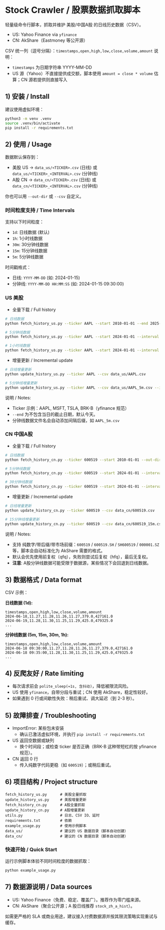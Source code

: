 # Stock Crawler / 股票数据抓取脚本

轻量级命令行脚本，抓取并维护 美股/中国A股 的日线历史数据（CSV）。

- US: Yahoo Finance via `yfinance`
- CN: AkShare（Eastmoney 等公开源）

CSV 统一列（逗号分隔）：`timestamps,open,high,low,close,volume,amount`
说明：
- `timestamps` 为日期字符串 YYYY-MM-DD
- US 源（Yahoo）不直接提供成交额，脚本使用 `amount = close * volume` 估算；CN 源若提供则直接写入

## 1) 安装 / Install

建议使用虚拟环境：

```bash
python3 -m venv .venv
source .venv/bin/activate
pip install -r requirements.txt
```

## 2) 使用 / Usage

数据默认保存到：
- 美股 US -> `data_us/<TICKER>.csv` (日线) 或 `data_us/<TICKER>_<INTERVAL>.csv` (分钟线)
- A股 CN -> `data_cn/<TICKER>.csv` (日线) 或 `data_cn/<TICKER>_<INTERVAL>.csv` (分钟线)

你也可以用 `--out-dir` 或 `--csv` 自定义。

### 时间粒度支持 / Time Intervals

支持以下时间粒度：
- `1d`: 日线数据 (默认)
- `1h`: 1小时线数据
- `30m`: 30分钟线数据  
- `15m`: 15分钟线数据
- `5m`: 5分钟线数据

时间戳格式：
- 日线: `YYYY-MM-DD` (如: 2024-01-15)
- 分钟线: `YYYY-MM-DD HH:MM:SS` (如: 2024-01-15 09:30:00)

### US 美股

- 全量下载 / Full history

```bash
# 日线数据
python fetch_history_us.py --ticker AAPL --start 2010-01-01 --end 2025-12-31 --out-dir data_us

# 5分钟线数据
python fetch_history_us.py --ticker AAPL --start 2024-01-01 --interval 5m --out-dir data_us

# 1小时线数据
python fetch_history_us.py --ticker AAPL --start 2024-01-01 --interval 1h --out-dir data_us
```

- 增量更新 / Incremental update

```bash
# 日线增量更新
python update_history_us.py --ticker AAPL --csv data_us/AAPL.csv

# 5分钟线增量更新
python update_history_us.py --ticker AAPL --csv data_us/AAPL_5m.csv --interval 5m
```

说明 / Notes:
- Ticker 示例：AAPL, MSFT, TSLA, BRK-B（yfinance 规范）
- `--end` 为不包含当日的截止日期，默认今天。
- 分钟线数据文件名会自动添加间隔后缀，如 `AAPL_5m.csv`

### CN 中国A股

- 全量下载 / Full history

```bash
# 日线数据
python fetch_history_cn.py --ticker 600519 --start 2010-01-01 --out-dir data_cn

# 5分钟线数据
python fetch_history_cn.py --ticker 600519 --start 2024-01-01 --interval 5m --out-dir data_cn

# 30分钟线数据
python fetch_history_cn.py --ticker 600519 --start 2024-01-01 --interval 30m --out-dir data_cn
```

- 增量更新 / Incremental update

```bash
# 日线增量更新
python update_history_cn.py --ticker 600519 --csv data_cn/600519.csv

# 15分钟线增量更新
python update_history_cn.py --ticker 600519 --csv data_cn/600519_15m.csv --interval 15m
```

说明 / Notes:
- 支持 纯数字/带后缀/带市场前缀：`600519` / `600519.SH` / `SH600519` / `000001.SZ` 等，脚本会自动标准化为 AkShare 需要的格式。
- 默认会优先使用前复权（qfq），失败则尝试后复权（hfq），最后无复权。
- **注意**: A股分钟线数据可能受限于数据源，某些情况下会回退到日线数据。

## 3) 数据格式 / Data format

CSV 示例：

**日线数据 (1d):**
```
timestamps,open,high,low,close,volume,amount
2024-06-18,11.27,11.28,11.26,11.27,379.0,427161.0
2024-06-19,11.28,11.30,11.25,11.29,425.0,479325.0
...
```

**分钟线数据 (5m, 15m, 30m, 1h):**
```
timestamps,open,high,low,close,volume,amount
2024-06-18 09:30:00,11.27,11.28,11.26,11.27,379.0,427161.0
2024-06-18 09:35:00,11.28,11.30,11.25,11.29,425.0,479325.0
...
```

## 4) 反爬友好 / Rate limiting

- 每次请求前会 `polite_sleep(≈1s, 含抖动)`，降低被限流风险。
- US 使用 `yfinance`，自带分段与重试；CN 使用 AkShare，稳定性较好。
- 如果遇到 0 行或间歇性失败：稍后重试、调大延迟（到 2-3 秒）。

## 5) 故障排查 / Troubleshooting

- ImportError: 某些包未安装
	- 确认已激活虚拟环境，并执行 `pip install -r requirements.txt`
- US 返回空数据或缺列
	- 换个时间段；或检查 ticker 是否正确（BRK-B 这种带短杠的按 yfinance 规范）。
- CN 返回 0 行
	- 传入纯数字代码更稳（如 `600519`）；或稍后重试。

## 6) 项目结构 / Project structure

```
fetch_history_us.py      # 美股全量抓取
update_history_us.py     # 美股增量更新
fetch_history_cn.py      # A股全量抓取
update_history_cn.py     # A股增量更新
utils.py                 # 日志、CSV IO、延时
requirements.txt         # 依赖
example_usage.py         # 使用示例脚本
data_us/                 # 建议的 US 数据目录（脚本自动创建）
data_cn/                 # 建议的 CN 数据目录（脚本自动创建）
```

### 快速开始 / Quick Start

运行示例脚本体验不同时间粒度的数据抓取：

```bash
python example_usage.py
```

## 7) 数据源说明 / Data sources

- US: Yahoo Finance（免费、稳定、覆盖广）。推荐作为零门槛来源。
- CN: AkShare（聚合公开源；A 股日线推荐 `stock_zh_a_hist`）。

如需更严格的 SLA 或商业用途，建议接入付费数据源并按其限流策略实现重试与缓存。
